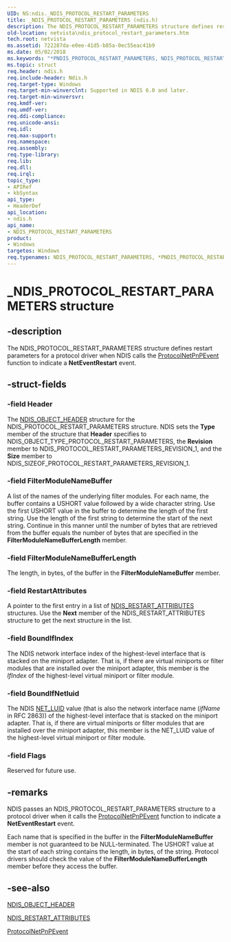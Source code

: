 ```yaml
---
UID: NS:ndis._NDIS_PROTOCOL_RESTART_PARAMETERS
title: _NDIS_PROTOCOL_RESTART_PARAMETERS (ndis.h)
description: The NDIS_PROTOCOL_RESTART_PARAMETERS structure defines restart parameters for a protocol driver when NDIS calls the ProtocolNetPnPEvent function to indicate a NetEventRestart event.
old-location: netvista\ndis_protocol_restart_parameters.htm
tech.root: netvista
ms.assetid: 722287da-e0ee-41d5-b85a-0ec55eac41b9
ms.date: 05/02/2018
ms.keywords: "*PNDIS_PROTOCOL_RESTART_PARAMETERS, NDIS_PROTOCOL_RESTART_PARAMETERS, NDIS_PROTOCOL_RESTART_PARAMETERS structure [Network Drivers Starting with Windows Vista], PNDIS_PROTOCOL_RESTART_PARAMETERS, PNDIS_PROTOCOL_RESTART_PARAMETERS structure pointer [Network Drivers Starting with Windows Vista], _NDIS_PROTOCOL_RESTART_PARAMETERS, ndis/NDIS_PROTOCOL_RESTART_PARAMETERS, ndis/PNDIS_PROTOCOL_RESTART_PARAMETERS, netvista.ndis_protocol_restart_parameters, protocol_structures_ref_1a426da7-b2f9-49b0-9069-24ceddcd8ad1.xml"
ms.topic: struct
req.header: ndis.h
req.include-header: Ndis.h
req.target-type: Windows
req.target-min-winverclnt: Supported in NDIS 6.0 and later.
req.target-min-winversvr: 
req.kmdf-ver: 
req.umdf-ver: 
req.ddi-compliance: 
req.unicode-ansi: 
req.idl: 
req.max-support: 
req.namespace: 
req.assembly: 
req.type-library: 
req.lib: 
req.dll: 
req.irql: 
topic_type:
- APIRef
- kbSyntax
api_type:
- HeaderDef
api_location:
- ndis.h
api_name:
- NDIS_PROTOCOL_RESTART_PARAMETERS
product:
- Windows
targetos: Windows
req.typenames: NDIS_PROTOCOL_RESTART_PARAMETERS, *PNDIS_PROTOCOL_RESTART_PARAMETERS
---
```


# _NDIS_PROTOCOL_RESTART_PARAMETERS structure


## -description


The NDIS_PROTOCOL_RESTART_PARAMETERS structure defines restart parameters for a protocol driver when
  NDIS calls the 
  <a href="https://docs.microsoft.com/windows-hardware/drivers/ddi/content/ndis/nc-ndis-protocol_net_pnp_event">ProtocolNetPnPEvent</a> function to
  indicate a 
  <b>NetEventRestart</b> event.


## -struct-fields




### -field Header

The 
     <a href="https://docs.microsoft.com/windows-hardware/drivers/ddi/content/ntddndis/ns-ntddndis-_ndis_object_header">NDIS_OBJECT_HEADER</a> structure for the
     NDIS_PROTOCOL_RESTART_PARAMETERS structure. NDIS sets the 
     <b>Type</b> member of the structure that 
     <b>Header</b> specifies to NDIS_OBJECT_TYPE_PROTOCOL_RESTART_PARAMETERS, the 
     <b>Revision</b> member to NDIS_PROTOCOL_RESTART_PARAMETERS_REVISION_1, and the 
     <b>Size</b> member to NDIS_SIZEOF_PROTOCOL_RESTART_PARAMETERS_REVISION_1.


### -field FilterModuleNameBuffer

A list of the names of the underlying filter modules. For each name, the buffer contains a USHORT
     value followed by a wide character string. Use the first USHORT value in the buffer to determine the
     length of the first string. Use the length of the first string to determine the start of the next
     string. Continue in this manner until the number of bytes that are retrieved from the buffer equals the
     number of bytes that are specified in the 
     <b>FilterModuleNameBufferLength</b> member.


### -field FilterModuleNameBufferLength

The length, in bytes, of the buffer in the 
     <b>FilterModuleNameBuffer</b> member.


### -field RestartAttributes

A pointer to the first entry in a list of 
     <a href="https://docs.microsoft.com/windows-hardware/drivers/ddi/content/ndis/ns-ndis-_ndis_restart_attributes">NDIS_RESTART_ATTRIBUTES</a> structures.
     Use the 
     <b>Next</b> member of the NDIS_RESTART_ATTRIBUTES structure to get the next structure in the list.


### -field BoundIfIndex

The NDIS network interface index of the highest-level interface that is stacked on the miniport
     adapter. That is, if there are virtual miniports or filter modules that are installed over the miniport
     adapter, this member is the 
     <i>IfIndex</i> of the highest-level virtual miniport or filter module.


### -field BoundIfNetluid

The NDIS 
     <a href="https://docs.microsoft.com/windows/desktop/api/ifdef/ns-ifdef-net_luid_lh">NET_LUID</a> value (that is also the network interface
     name (<i>ifName</i> in 
     RFC 2863)) of the highest-level interface that is stacked on the miniport
     adapter. That is, if there are virtual miniports or filter modules that are installed over the miniport
     adapter, this member is the NET_LUID value of the highest-level virtual miniport or filter
     module.


### -field Flags

Reserved for future use.


## -remarks



NDIS passes an NDIS_PROTOCOL_RESTART_PARAMETERS structure to a protocol driver when it calls the 
    <a href="https://docs.microsoft.com/windows-hardware/drivers/ddi/content/ndis/nc-ndis-protocol_net_pnp_event">ProtocolNetPnPEvent</a> function to
    indicate a 
    <b>NetEventRestart</b> event.

Each name that is specified in the buffer in the 
    <b>FilterModuleNameBuffer</b> member is not guaranteed to be NULL-terminated. The USHORT value at the
    start of each string contains the length, in bytes, of the string. Protocol drivers should check the
    value of the 
    <b>FilterModuleNameBufferLength</b> member before they access the buffer.




## -see-also




<a href="https://docs.microsoft.com/windows-hardware/drivers/ddi/content/ntddndis/ns-ntddndis-_ndis_object_header">NDIS_OBJECT_HEADER</a>



<a href="https://docs.microsoft.com/windows-hardware/drivers/ddi/content/ndis/ns-ndis-_ndis_restart_attributes">NDIS_RESTART_ATTRIBUTES</a>



<a href="https://docs.microsoft.com/windows-hardware/drivers/ddi/content/ndis/nc-ndis-protocol_net_pnp_event">ProtocolNetPnPEvent</a>
 

 

